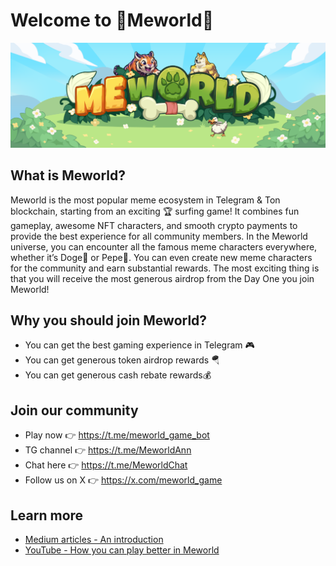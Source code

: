 # Welcome to 🐯Meworld🐯
![Meworld banner](../assets/meworld_banner_2.png)

## What is Meworld?
Meworld is the most popular meme ecosystem in Telegram & Ton blockchain, starting from an exciting 🏆 surfing game! It combines fun gameplay, awesome NFT characters, and smooth crypto payments to provide the best experience for all community members. In the Meworld universe, you can encounter all the famous meme characters everywhere, whether it’s Doge🐶 or Pepe🐸. You can even create new meme characters for the community and earn substantial rewards. The most exciting thing is that you will receive the most generous airdrop from the Day One you join Meworld!

## Why you should join Meworld?
 - You can get the best gaming experience in Telegram 🎮
 - You can get generous token airdrop rewards 🪂
 - You can get generous cash rebate rewards💰

## Join our community
 - Play now 👉 https://t.me/meworld_game_bot
 - TG channel 👉 https://t.me/MeworldAnn
 - Chat here 👉 https://t.me/MeworldChat
 - Follow us on X 👉 https://x.com/meworld_game

## Learn more
 - [Medium articles - An introduction](https://medium.com/@meworldweb3/meworld-why-you-should-join-us-39f9e1a92710)
 - [YouTube - How you can play better in Meworld](https://youtu.be/vBriEtdfpWs)
